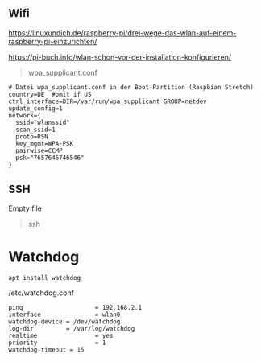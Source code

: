 
#

## Wifi

https://linuxundich.de/raspberry-pi/drei-wege-das-wlan-auf-einem-raspberry-pi-einzurichten/

https://pi-buch.info/wlan-schon-vor-der-installation-konfigurieren/

> wpa_supplicant.conf

```
# Datei wpa_supplicant.conf in der Boot-Partition (Raspbian Stretch)
country=DE  #omit if US
ctrl_interface=DIR=/var/run/wpa_supplicant GROUP=netdev
update_config=1
network={
  ssid="wlanssid"
  scan_ssid=1
  proto=RSN
  key_mgmt=WPA-PSK
  pairwise=CCMP
  psk="7657646746546"
}
```

## SSH

Empty file

> ssh

# Watchdog

```
apt install watchdog
```

/etc/watchdog.conf

```
ping                    = 192.168.2.1
interface               = wlan0
watchdog-device = /dev/watchdog
log-dir         = /var/log/watchdog
realtime                = yes
priority                = 1
watchdog-timeout = 15
```
